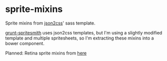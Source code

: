 sprite-mixins
=============

Sprite mixins from [json2css](https://github.com/twolfson/json2css)' sass template.

[grunt-spritesmith](https://github.com/Ensighten/spritesmith) uses json2css templates, but I'm using a slightly modified template and multiple spritesheets, so I'm extracting these mixins into a bower component. 

Planned: Retina sprite mixins from [here](https://github.com/Ensighten/spritesmith/issues/19#issuecomment-24843826)
